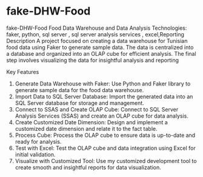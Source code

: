 # fake-DHW-Food
fake-DHW-Food
Food Data Warehouse and Data Analysis
Technologies: faker, python, sql server , sql server analysis services , excel,Reporting
Description
A project focused on creating a data warehouse for Tunisian food data using Faker to generate sample data. The data is centralized into a database and organized into an OLAP cube for efficient analysis. The final step involves visualizing the data for insightful analysis and reporting

Key Features
1. Generate Data Warehouse with Faker: Use Python and Faker library to generate sample data for the food data warehouse.
2. Import Data to SQL Server Database: Import the generated data into an SQL Server database for storage and management.
3. Connect to SSAS and Create OLAP Cube: Connect to SQL Server Analysis Services (SSAS) and create an OLAP cube for data analysis.
4. Create Customized Date Dimension: Design and implement a customized date dimension and relate it to the fact table.
5. Process Cube: Process the OLAP cube to ensure data is up-to-date and ready for analysis.
6. Test with Excel: Test the OLAP cube and data integration using Excel for initial validation.
7. Visualize with Customized Tool: Use my customized development tool to create smooth and insightful reports for data visualization.
